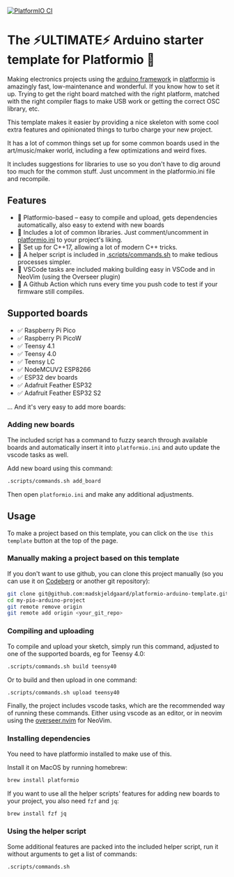 [![PlatformIO CI](https://github.com/madskjeldgaard/platformio-arduino-template/actions/workflows/build.yml/badge.svg)](https://github.com/madskjeldgaard/platformio-arduino-template/actions/workflows/build.yml)

# The ⚡ULTIMATE⚡ Arduino starter template for Platformio 🐩

Making electronics projects using the [arduino framework](https://www.arduino.cc/) in [platformio](https://platformio.org/) is amazingly fast, low-maintenance and wonderful. If you know how to set it up. Trying to get the right board matched with the right platform, matched with the right compiler flags to make USB work or getting the correct OSC library, etc.

This template makes it easier by providing a nice skeleton with some cool extra features and opinionated things to turbo charge your new project.

It has a lot of common things set up for some common boards used in the art/music/maker world, including a few optimizations and weird fixes. 

It includes suggestions for libraries to use so you don't have to dig around too much for the common stuff. Just uncomment in the platformio.ini file and recompile.

## Features

- 🐩 Platformio-based – easy to compile and upload, gets dependencies automatically, also easy to extend with new boards
- 🐩 Includes a lot of common libraries. Just comment/uncomment in [platformio.ini](platformio.ini) to your project's liking.
- 🐩 Set up for C++17, allowing a lot of modern C++ tricks.
- 🐩 A helper script is included in [.scripts/commands.sh](.scripts/commands.sh) to make tedious processes simpler.
- 🐩 VSCode tasks are included making building easy in VSCode and in NeoVim (using the Overseer plugin)
- 🐩 A Github Action which runs every time you push code to test if your firmware still compiles.

## Supported boards

- ✅ Raspberry Pi Pico
- ✅ Raspberry Pi PicoW
- ✅ Teensy 4.1
- ✅ Teensy 4.0
- ✅ Teensy LC
- ✅ NodeMCUV2 ESP8266 
- ✅ ESP32 dev boards
- ✅ Adafruit Feather ESP32
- ✅ Adafruit Feather ESP32 S2

... And it's very easy to add more boards:

### Adding new boards

The included script has a command to fuzzy search through available boards and automatically insert it into `platformio.ini` and auto update the vscode tasks as well.
 
Add new board using this command:
```bash
.scripts/commands.sh add_board
```

Then open `platformio.ini` and make any additional adjustments.

## Usage

To make a project based on this template, you can click on the `Use this template` button at the top of the page. 

### Manually making a project based on this template

If you don't want to use github, you can clone this project manually (so you can use it on [Codeberg](https://codeberg.org/) or another git repository):

```bash
git clone git@github.com:madskjeldgaard/platformio-arduino-template.git my-pio-arduino-project
cd my-pio-arduino-project
git remote remove origin
git remote add origin <your_git_repo>
```

### Compiling and uploading

To compile and upload your sketch, simply run this command, adjusted to one of the supported boards, eg for Teensy 4.0:

```bash
.scripts/commands.sh build teensy40
```

Or to build and then upload in one command:
```bash
.scripts/commands.sh upload teensy40
```

Finally, the project includes vscode tasks, which are the recommended way of running these commands. Either using vscode as an editor, or in neovim using the [overseer.nvim](https://github.com/stevearc/overseer.nvim) for NeoVim.

### Installing dependencies

You need to have platformio installed to make use of this.

Install it on MacOS by running homebrew:

```bash
brew install platformio
```
If you want to use all the helper scripts' features for adding new boards to your project, you also need `fzf` and `jq`:

```bash
brew install fzf jq
```

### Using the helper script

Some additional features are packed into the included helper script, run it without arguments to get a list of commands:

```bash
.scripts/commands.sh
```
